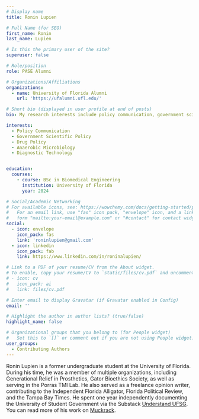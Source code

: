 ```yaml
---
# Display name
title: Ronin Lupien

# Full Name (for SEO)
first_name: Ronin
last_name: Lupien

# Is this the primary user of the site?
superuser: false

# Role/position
role: PASE Alumni

# Organizations/Affiliations
organizations:
  - name: University of Florida Alumni
    url: 'https://ufalumni.ufl.edu/'

# Short bio (displayed in user profile at end of posts)
bio: My research interests include policy communication, government scientific policy, drug policy, anaerobic microbiology, and diagnostic technology.

interests:
  - Policy Communication
  - Government Scientific Policy
  - Drug Policy
  - Anaerobic Microbiology
  - Diagnostic Technology


education:
  courses:
    - course: BSc in Biomedical Engineering
      institution: University of Florida
      year: 2024

# Social/Academic Networking
# For available icons, see: https://wowchemy.com/docs/getting-started/page-builder/#icons
#   For an email link, use "fas" icon pack, "envelope" icon, and a link in the
#   form "mailto:your-email@example.com" or "#contact" for contact widget.
social:
  - icon: envelope
    icon_pack: fas
    link: 'roninlupien@gmail.com'
  - icon: linkedin
    icon_pack: fab
    link: https://www.linkedin.com/in/roninalupien/

# Link to a PDF of your resume/CV from the About widget.
# To enable, copy your resume/CV to `static/files/cv.pdf` and uncomment the lines below.
# - icon: cv
#   icon_pack: ai
#   link: files/cv.pdf

# Enter email to display Gravatar (if Gravatar enabled in Config)
email: ''

# Highlight the author in author lists? (true/false)
highlight_name: false

# Organizational groups that you belong to (for People widget)
#   Set this to `[]` or comment out if you are not using People widget.
user_groups:
  - Contributing Authors
---
```


Ronin Lupien is a former undergraduate student at the University of Florida. During his time, he was a member of multiple organizations, including Generational Relief in Prosthetics, Gator Bioethics Society, as well as serving in the Porras TMI Lab. He also served as a freelance opinion writer, contributing to the Independent Florida Alligator, Florida Political Review, and the Tampa Bay Times. He spent one year independently documenting the University of Student Government via the Substack [Understand UFSG](https://understandufsg.substack.com/). You can read more of his work on [Muckrack](https://muckrack.com/ronin-lupien/articles).
